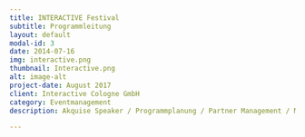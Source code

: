 ```yaml
---
title: INTERACTIVE Festival
subtitle: Programmleitung
layout: default
modal-id: 3
date: 2014-07-16
img: interactive.png
thumbnail: Interactive.png
alt: image-alt
project-date: August 2017
client: Interactive Cologne GmbH
category: Eventmanagement
description: Akquise Speaker / Programmplanung / Partner Management / Marketing 

---
```

